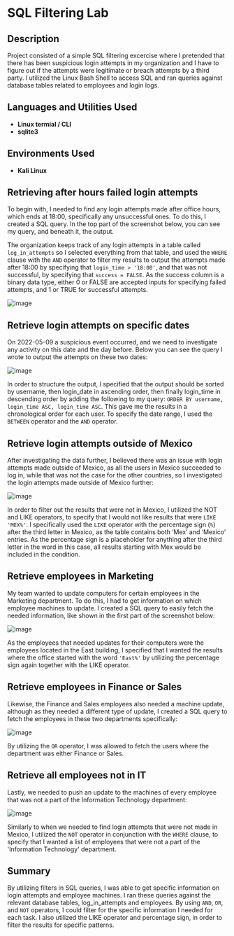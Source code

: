<h1>SQL Filtering Lab</h1>

<h2>Description</h2>
Project consisted of a simple SQL filtering excercise where I pretended that there has been suspicious login attempts in my organization and I have to figure out if the attempts were legitimate or breach attempts by a third party. I utilized the Linux Bash Shell to access SQL and ran queries against database tables related to employees and login logs.

<br />


<h2>Languages and Utilities Used</h2>

- <b>Linux termial / CLI</b> 
- <b>sqlite3</b>

<h2>Environments Used </h2>

- <b>Kali Linux</b>

<h2>Retrieving after hours failed login attempts</h2>

To begin with, I needed to find any login attempts made after office hours, which ends at 18:00, specifically any unsuccessful ones. To do this, I created a SQL query. In the top part of the screenshot below, you can see my query, and beneath it, the output. 

The organization keeps track of any login attempts in a table called <code>log_in_attempts</code> so I selected everything from that table, and used the <code>WHERE</code> clause with the <code>AND</code> operator to filter my results to output the attempts made after 18:00 by specifying that <code>login_time > '18:00'</code>, and that was not successful, by specifying that <code>success = FALSE</code>. As the success column is a binary data type, either 0 or FALSE are accepted inputs for specifying failed attempts, and 1 or TRUE for successful attempts.


![image](https://github.com/AStensrud/SQLFilteringLab/assets/126564741/7908ffab-a40d-4007-a3da-3fcfc5b3d6f7)

<h2>Retrieve login attempts on specific dates</h2>

On 2022-05-09 a suspicious event occurred, and we need to investigate any activity on this date and the day before. Below you can see the query I wrote to output the attempts on these two dates:

![image](https://github.com/AStensrud/SQLFilteringLab/assets/126564741/fb338f50-bcf9-41d4-9854-a71114e216ce)

In order to structure the output, I specified that the output should be sorted by username, then login_date in ascending order, then finally login_time in descending order by adding the following to my query: <code>ORDER BY username, login_time ASC, login_time ASC</code>. This gave me the results in a chronological order for each user. To specify the date range, I used the <code>BETWEEN</code> operator and the <code>AND</code> operator.

<h2>Retrieve login attempts outside of Mexico</h2>

After investigating the data further, I believed there was an issue with login attempts made outside of Mexico, as all the users in Mexico succeeded to log in, while that was not the case for the other countries, so I investigated the login attempts made outside of Mexico further:

![image](https://github.com/AStensrud/SQLFilteringLab/assets/126564741/f21c80dc-ed26-4c04-92e0-576b571573e1)

In order to filter out the results that were not in Mexico, I utilized the NOT and LIKE operators, to specify that I would not like results that were <code>LIKE 'MEX%'</code>. I specifically used the <code>LIKE</code> operator with the percentage sign (<code>%</code>) after the third letter in Mexico, as the table contains both ‘Mex’ and ‘Mexico’ entries. As the percentage sign is a placeholder for anything after the third letter in the word in this case, all results starting with Mex would be included in the condition.


<h2>Retrieve employees in Marketing</h2>

My team wanted to update computers for certain employees in the Marketing department. To do this, I had to get information on which employee machines to update. I created a SQL query to easily fetch the needed information, like shown in the first part of the screenshot below:

![image](https://github.com/AStensrud/SQLFilteringLab/assets/126564741/1879e6ac-9941-4d9c-9ab2-7b16dd5d3c37)

As the employees that needed updates for their computers were the employees located in the East building, I specified that I wanted the results where the office started with the word <code>'East%'</code> by utilizing the percentage sign again together with the LIKE operator.

<h2>Retrieve employees in Finance or Sales</h2>

Likewise, the Finance and Sales employees also needed a machine update, although as they needed a different type of update, I created a SQL query to fetch the employees in these two departments specifically:

![image](https://github.com/AStensrud/SQLFilteringLab/assets/126564741/32b63c45-b97b-4063-8178-486d823cbf04)

By utilizing the <code>OR</code> operator, I was allowed to fetch the users where the department was either Finance or Sales. 

<h2>Retrieve all employees not in IT</h2>

Lastly, we needed to push an update to the machines of every employee that was not a part of the Information Technology department:

![image](https://github.com/AStensrud/SQLFilteringLab/assets/126564741/c3b777a0-6262-4eda-8712-abad65457943)

Similarly to when we needed to find login attempts that were not made in Mexico, I utilized the <code>NOT</code> operator in conjunction with the <code>WHERE</code> clause, to specify that I wanted a list of employees that were not a part of the 'Information Technology' department.

<h2>Summary</h2>

By utilizing filters in SQL queries, I was able to get specific information on login attempts and employee machines. I ran these queries against the relevant database tables, log_in_attempts and employees. By using <code>AND</code>, <code>OR</code>, and <code>NOT</code> operators, I could filter for the specific information I needed for each task. I also utilized the LIKE operator and percentage sign, in order to filter the results for specific patterns.
